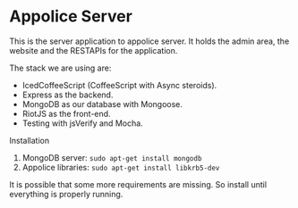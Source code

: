 # Appolice Server

This is the server application to appolice server. It holds the admin area,
the website and the RESTAPIs for the application.

The stack we are using are:
  - IcedCoffeeScript (CoffeeScript with Async steroids).
  - Express as the backend.
  - MongoDB as our database with Mongoose.
  - RiotJS as the front-end.
  - Testing with jsVerify and Mocha.

Installation
  1. MongoDB server: `sudo apt-get install mongodb`
  2. Appolice libraries: `sudo apt-get install libkrb5-dev`

It is possible that some more requirements are missing. So install
until everything is properly running.
